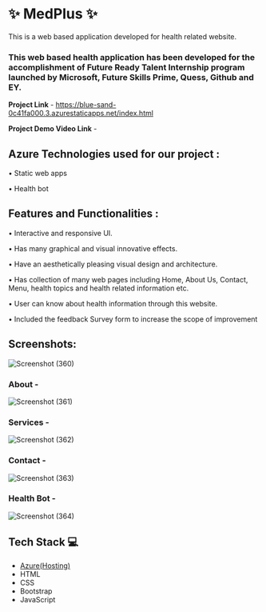 # ✨ MedPlus ✨

This is a web based application developed for health related website.

### This web based health application has been developed for the accomplishment of Future Ready Talent Internship program launched by Microsoft, Future Skills Prime, Quess, Github and EY.


**Project Link** - https://blue-sand-0c41fa000.3.azurestaticapps.net/index.html

**Project Demo Video Link** - 

## Azure Technologies used for our project :
•	Static web apps

•	Health bot

## Features and Functionalities :

•	Interactive and responsive UI.

•	Has many graphical and visual innovative effects.

•	Have an aesthetically pleasing visual design and architecture.

•	Has collection of many web pages including Home, About Us, Contact, Menu, health topics and health related information etc.

•	User can know about health information through this website.

•	Included the feedback Survey form to increase the scope of improvement

## Screenshots:

![Screenshot (360)](https://github.com/20A31A05F7/FRT-project/assets/109793160/1fbcddae-bb3a-411a-ad20-a45fb709c3ae)

### About -

![Screenshot (361)](https://github.com/20A31A05F7/FRT-project/assets/109793160/d94e083b-8de1-4c51-b9e4-ff3a68dea149)

### Services -

![Screenshot (362)](https://github.com/20A31A05F7/FRT-project/assets/109793160/8961dc56-6ddf-43a4-97c8-5ed8a4aefa2b)

### Contact - 

![Screenshot (363)](https://github.com/20A31A05F7/FRT-project/assets/109793160/70db43a5-c30c-44e7-8349-e846d777b9c7)

### Health Bot - 

![Screenshot (364)](https://github.com/20A31A05F7/FRT-project/assets/109793160/fe3ee094-9984-4bc0-a71f-69aeaa533213)

## Tech Stack 💻

- [Azure(Hosting)](https://azure.microsoft.com/en-in/features/azure-portal/)
- HTML
- CSS
- Bootstrap
- JavaScript
